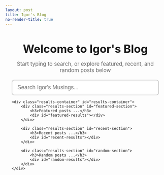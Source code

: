 ```yaml
---
layout: post
title: Igor's Blog
no-render-title: true
---
```


<style>
/* Container styling */
.search-container {
    max-width: 1000px;
    margin: 20px auto;
    padding: 0 20px;
}

/* Style the search input */
.search-input {
    width: 100%;
    padding: 12px 16px;
    font-size: 18px;
    border: 2px solid #ccc;
    border-radius: 8px;
    outline: none;
    box-sizing: border-box;
}

.search-input:focus {
    border-color: #007bff;
    box-shadow: 0 0 0 3px rgba(0,123,255,0.1);
}

/* Results container */
.results-container {
    margin-top: 30px;
}

/* Section styling */
.results-section {
    margin-bottom: 20px;
    border: none;
    border-radius: 0;
    padding: 0;
    background: transparent;
}

.results-section h3 {
    margin: 0 0 8px 0;
    color: #999;
    font-size: 0.9em;
    font-style: italic;
    font-weight: normal;
}

/* Individual result items */
.result-item {
    padding: 8px 0;
    margin-bottom: 8px;
    background: transparent;
    border-radius: 0;
    border: none;
    transition: all 0.2s;
    cursor: pointer;
    line-height: 1.4;
}

.result-item:hover {
    background: #f5f5f5;
    padding-left: 8px;
    transform: none;
}

.result-item a {
    font-weight: 600;
    color: #0066cc;
    text-decoration: none;
    font-size: 1em;
}

.result-item a:hover {
    text-decoration: underline;
}

.result-item .description {
    color: #666;
    font-size: 0.9em;
    line-height: 1.3;
}

/* Welcome message */
.welcome-message {
    text-align: center;
    margin: 40px 20px 20px;
}

.welcome-message h1 {
    font-size: 2.5em;
    margin-bottom: 10px;
}

.welcome-message p {
    font-size: 1.2em;
    color: #666;
}

/* Highlight matching text */
.highlight {
    background: yellow;
    padding: 2px;
}
</style>

<div class="welcome-message">
    <h1>Welcome to Igor's Blog</h1>
    <p>Start typing to search, or explore featured, recent, and random posts below</p>
</div>

<div class="search-container">
    <input type="text" class="search-input" id="search-input" placeholder="Search Igor's Musings..." />
    
    <div class="results-container" id="results-container">
        <div class="results-section" id="featured-section">
            <h3>Featured posts ...</h3>
            <div id="featured-results"></div>
        </div>
        
        <div class="results-section" id="recent-section">
            <h3>Recent posts ...</h3>
            <div id="recent-results"></div>
        </div>
        
        <div class="results-section" id="random-section">
            <h3>Random posts ...</h3>
            <div id="random-results"></div>
        </div>
    </div>
</div>

<script type="module">
    import { get_recent_posts, get_random_post } from "/assets/js/index.js";
    
    // Algolia configuration
    const appId = "{{ site.algolia.application_id }}";
    const apiKey = "{{ site.algolia.search_only_api_key }}";
    const indexName = "{{ site.algolia.index_name }}";
    
    // Initialize Algolia client
    const searchClient = algoliasearch(appId, apiKey);
    const index = searchClient.initIndex(indexName);
    
    // Function to render a result item
    function renderResultItem(item) {
        const url = item.url + (item.anchor ? `#${item.anchor}` : '');
        const title = item._highlightResult?.title?.value || item.title || '';
        let description = item._highlightResult?.content?.value || item.description || '';
        
        // Truncate description to ~150 characters
        if (description.length > 150) {
            description = description.substring(0, 147) + '...';
        }
        
        return `
            <div class="result-item" onclick="window.location='${url}';">
                <div><a href="${url}">${title}</a> <span class="description">${description}</span></div>
            </div>
        `;
    }
    
    // Function to render basic item (for recent/random)
    function renderBasicItem(item) {
        let description = item.description || '';
        
        // Truncate description to ~150 characters
        if (description.length > 150) {
            description = description.substring(0, 147) + '...';
        }
        
        return `
            <div class="result-item" onclick="window.location='${item.url}';">
                <div><a href="${item.url}">${item.title}</a> <span class="description">${description}</span></div>
            </div>
        `;
    }
    
    // Load initial content
    async function loadInitialContent() {
        // Load featured posts from Algolia
        try {
            const { hits } = await index.search(' ', { 
                hitsPerPage: 3,
                filters: 'NOT tags:family-journal'
            });
            document.getElementById('featured-results').innerHTML = 
                hits.map(renderResultItem).join('');
        } catch (error) {
            console.error('Error loading featured posts:', error);
        }
        
        // Load recent posts
        try {
            const recentPosts = await get_recent_posts(3);
            document.getElementById('recent-results').innerHTML = 
                recentPosts.map(renderBasicItem).join('');
        } catch (error) {
            console.error('Error loading recent posts:', error);
        }
        
        // Load random posts
        try {
            const randomPosts = await Promise.all(
                [1, 2, 3].map(() => get_random_post())
            );
            document.getElementById('random-results').innerHTML = 
                randomPosts.map(renderBasicItem).join('');
        } catch (error) {
            console.error('Error loading random posts:', error);
        }
    }
    
    // Search function
    async function performSearch(query) {
        if (!query || query.trim() === '') {
            // If empty, reload initial content
            loadInitialContent();
            document.getElementById('recent-section').style.display = 'block';
            document.getElementById('random-section').style.display = 'block';
            return;
        }
        
        // Hide recent and random sections when searching
        document.getElementById('recent-section').style.display = 'none';
        document.getElementById('random-section').style.display = 'none';
        
        // Update featured section title
        document.querySelector('#featured-section h3').textContent = 'Search results ...';
        
        try {
            const { hits } = await index.search(query, {
                hitsPerPage: 20,
                filters: 'NOT tags:family-journal',
                highlightPreTag: '<span class="highlight">',
                highlightPostTag: '</span>'
            });
            
            if (hits.length === 0) {
                document.getElementById('featured-results').innerHTML = 
                    '<div class="result-item">No results found. Try different keywords.</div>';
            } else {
                document.getElementById('featured-results').innerHTML = 
                    hits.map(renderResultItem).join('');
            }
        } catch (error) {
            console.error('Search error:', error);
            document.getElementById('featured-results').innerHTML = 
                '<div class="result-item">Error performing search. Please try again.</div>';
        }
    }
    
    // Set up search input handler with debouncing
    let searchTimeout;
    document.getElementById('search-input').addEventListener('input', (e) => {
        clearTimeout(searchTimeout);
        searchTimeout = setTimeout(() => {
            performSearch(e.target.value);
        }, 300);
    });
    
    // Load initial content when page loads
    $(document).ready(() => {
        loadInitialContent();
        document.getElementById('search-input').focus();
    });
</script>
